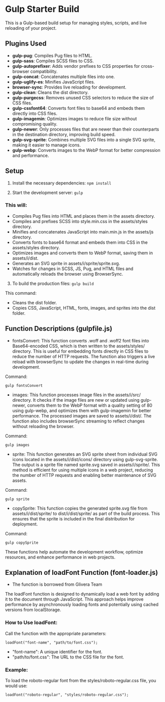 # Gulp Starter Build

This is a Gulp-based build setup for managing styles, scripts, and live reloading of your project.

## Plugins Used

- **gulp-pug**: Compiles Pug files to HTML.
- **gulp-sass**: Compiles SCSS files to CSS.
- **gulp-autoprefixer**: Adds vendor prefixes to CSS properties for cross-browser compatibility.
- **gulp-concat**: Concatenates multiple files into one.
- **gulp-uglify-es**: Minifies JavaScript files.
- **browser-sync**: Provides live reloading for development.
- **gulp-clean**: Cleans the dist directory.
- **gulp-purgecss**: Removes unused CSS selectors to reduce the size of CSS files.
- **gulp-cssfont64**: Converts font files to base64 and embeds them directly into CSS files.
- **gulp-imagemin**: Optimizes images to reduce file size without compromising quality.
- **gulp-newer**: Only processes files that are newer than their counterparts in the destination directory, improving build speed.
- **gulp-svg-sprite**: Combines multiple SVG files into a single SVG sprite, making it easier to manage icons.
- **gulp-webp**: Converts images to the WebP format for better compression and performance.

## Setup

1. Install the necessary dependencies:
   `npm install`

2. Start the development server:
   `gulp`

### This will:

- Compiles Pug files into HTML and places them in the assets directory.
- Compiles and prefixes SCSS into style.min.css in the assets/styles directory.
- Minifies and concatenates JavaScript into main.min.js in the assets/js directory.
- Converts fonts to base64 format and embeds them into CSS in the assets/styles directory.
- Optimizes images and converts them to WebP format, saving them in assets/i/dist.
- Generates an SVG sprite in assets/i/sprite/sprite.svg.
- Watches for changes in SCSS, JS, Pug, and HTML files and automatically reloads the browser using BrowserSync.

3. To build the production files:
   `gulp build`

This command:

- Cleans the dist folder.
- Copies CSS, JavaScript, HTML, fonts, images, and sprites into the dist folder.

## Function Descriptions (gulpfile.js)

- fontsConvert: This function converts .woff and .woff2 font files into Base64-encoded CSS, which is then written to the assets/styles/ directory. This is useful for embedding fonts directly in CSS files to reduce the number of HTTP requests. The function also triggers a live reload with browserSync to update the changes in real-time during development.

Command:

`gulp fontsConvert`

- images: This function processes image files in the assets/i/src/ directory. It checks if the image files are new or updated using gulp-newer, converts them to the WebP format with a quality setting of 80 using gulp-webp, and optimizes them with gulp-imagemin for better performance. The processed images are saved to assets/i/dist/. The function also includes browserSync streaming to reflect changes without reloading the browser.

Command:

`gulp images`

- sprite: This function generates an SVG sprite sheet from individual SVG icons located in the assets/i/dist/icons/ directory using gulp-svg-sprite. The output is a sprite file named sprite.svg saved in assets/i/sprite/. This method is efficient for using multiple icons in a web project, reducing the number of HTTP requests and enabling better maintenance of SVG assets.

Command:

`gulp sprite`

- copySprite: This function copies the generated sprite.svg file from assets/i/dist/sprite/ to dist/i/dist/sprite/ as part of the build process. This ensures that the sprite is included in the final distribution for deployment.

Command:

`gulp copySprite`

These functions help automate the development workflow, optimize resources, and enhance performance in web projects.

## Explanation of loadFont Function (font-loader.js)

- The function is borrowed from Glivera Team

The loadFont function is designed to dynamically load a web font by adding it to the document through JavaScript. This approach helps improve performance by asynchronously loading fonts and potentially using cached versions from localStorage.

### How to Use loadFont:

Call the function with the appropriate parameters:

`loadFont("font-name", "path/to/font.css");`

- "font-name": A unique identifier for the font.
- "path/to/font.css": The URL to the CSS file for the font.

### Example:

To load the roboto-regular font from the styles/roboto-regular.css file, you would use:

`loadFont("roboto-regular", "styles/roboto-regular.css");`
